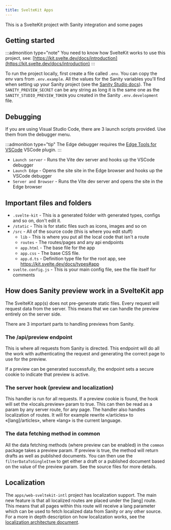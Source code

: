 ```yaml
---
title: SvelteKit Apps
---
```


This is a SvelteKit project with Sanity integration and some pages

## Getting started

:::admonition type="note"
You need to know how SvelteKit works to use this project, see: [https://kit.svelte.dev/docs/introduction](https://kit.svelte.dev/docs/introduction)
:::

To run the project locally, first create a file called `.env`. You can copy the env vars from `.env.example`. All the values for the Sanity variables you'll find when setting up your Sanity project (see the [Sanity Studio docs](/docs/apps/sanity-studio)). The `SANITY_PREVIEW_SECRET` can be any string as long it is the same one as the `SANITY_STUDIO_PREVIEW_TOKEN` you created in the Sanity `.env.development` file.

## Debugging

If you are using Visual Studio Code, there are 3 launch scripts provided. Use them from the debugger menu.

:::admonition type="tip"
The Edge debugger requires the [Edge Tools for VSCode](https://marketplace.visualstudio.com/items?itemName=ms-edgedevtools.vscode-edge-devtools) VSCode plugin.
:::

-   `Launch server` - Runs the Vite dev server and hooks up the VSCode debugger
-   `Launch Edge` - Opens the site site in the Edge browser and hooks up the VSCode debugger
-   `Server and Browser` - Runs the Vite dev server and opens the site in the Edge browser

## Important files and folders

-   `.svelte-kit` - This is a generated folder with generated types, configs and so on, don't edit it.
-   `/static` - This is for static files such as icons, images and so on
-   `/src` - All of the source code (this is where you edit stuff)
    -   `lib` - This is where you put all the local code that isn't a route
    -   `routes` - The routes/pages and any api endpoints
    -   `app.html` - The base file for the app
    -   `app.css` - The base CSS file.
    -   `app.d.ts` - Definition type file for the root app, see https://kit.svelte.dev/docs/types#app
-   `svelte.config.js` - This is your main config file, see the file itself for comments

## How does Sanity preview work in a SvelteKit app

The SvelteKit app(s) does not pre-generate static files. Every request will request data from the server. This means that we can handle the preview entirely on the server side.

There are 3 important parts to handling previews from Sanity.

### The /api/preview endpoint

This is where all requests from Sanity is directed. This endpoint will do all the work with authenticating the request and generating the correct page to use for the preview.

If a preview can be generated successfully, the endpoint sets a secure cookie to indicate that preview is active.

### The server hook (preview and localization)

This handler is run for all requests. If a preview cookie is found, the hook will set the «locals.preview» param to true. This can then be read as a param by any server route, for any page. The handler also handles localization of routes. It will for example rewrite «/articles» to «[lang]/articles», where «lang» is the current language.

### The data fetching method in common

All the data fetching methods (where preview can be enabled) in the `common` package takes a preview param. If preview is true, the method will return drafts as well as published documents. You can then use the `filterDataToSingleItem` to get either a draft or a published document based on the value of the preview param. See the source files for more details.

## Localization

The `apps/web-sveltekit-intl` project has localization support. The main new feature is that all localized routes are placed under the [lang] route. This means that all pages within this route will receive a lang parameter which can be used to fetch localized data from Sanity or any other source. For a more in depth description on how localization works, see the [localization architecture document](/docs/architecture/localization).
